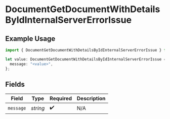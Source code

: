 # DocumentGetDocumentWithDetailsByIdInternalServerErrorIssue

## Example Usage

```typescript
import { DocumentGetDocumentWithDetailsByIdInternalServerErrorIssue } from "@documenso/sdk-typescript/models/errors";

let value: DocumentGetDocumentWithDetailsByIdInternalServerErrorIssue = {
  message: "<value>",
};
```

## Fields

| Field              | Type               | Required           | Description        |
| ------------------ | ------------------ | ------------------ | ------------------ |
| `message`          | *string*           | :heavy_check_mark: | N/A                |